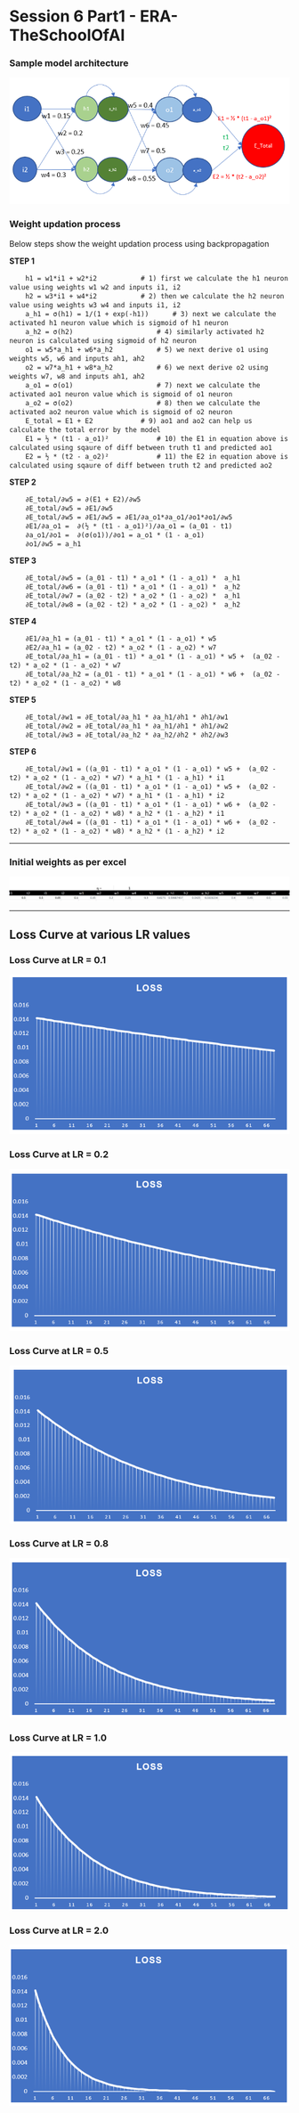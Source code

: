 # Session 6 Part1 - ERA-TheSchoolOfAI

### **Sample model architecture**

![lrone](./images/sample_model.png)


<p>

### **Weight updation process**

Below steps show the weight updation process using backpropagation

**STEP 1**

        h1 = w1*i1 + w2*i2		     # 1) first we calculate the h1 neuron value using weights w1 w2 and inputs i1, i2
        h2 = w3*i1 + w4*i2		     # 2) then we calculate the h2 neuron value using weights w3 w4 and inputs i1, i2
        a_h1 = σ(h1) = 1/(1 + exp(-h1))	     # 3) next we calculate the activated h1 neuron value which is sigmoid of h1 neuron
        a_h2 = σ(h2)		             # 4) similarly activated h2 neuron is calculated using sigmoid of h2 neuron
        o1 = w5*a_h1 + w6*a_h2		     # 5) we next derive o1 using weights w5, w6 and inputs ah1, ah2
        o2 = w7*a_h1 + w8*a_h2		     # 6) we next derive o2 using weights w7, w8 and inputs ah1, ah2
        a_o1 = σ(o1)		             # 7) next we calculate the activated ao1 neuron value which is sigmoid of o1 neuron
        a_o2 = σ(o2)		             # 8) then we calculate the activated ao2 neuron value which is sigmoid of o2 neuron
        E_total = E1 + E2		     # 9) ao1 and ao2 can help us calculate the total error by the model
        E1 = ½ * (t1 - a_o1)²		     # 10) the E1 in equation above is calculated using sqaure of diff between truth t1 and predicted ao1
        E2 = ½ * (t2 - a_o2)²		     # 11) the E2 in equation above is calculated using sqaure of diff between truth t2 and predicted ao2

**STEP 2**

        ∂E_total/∂w5 = ∂(E1 + E2)/∂w5					
        ∂E_total/∂w5 = ∂E1/∂w5					
        ∂E_total/∂w5 = ∂E1/∂w5 = ∂E1/∂a_o1*∂a_o1/∂o1*∂o1/∂w5					
        ∂E1/∂a_o1 =  ∂(½ * (t1 - a_o1)²)/∂a_o1 = (a_01 - t1)					
        ∂a_o1/∂o1 =  ∂(σ(o1))/∂o1 = a_o1 * (1 - a_o1)					
        ∂o1/∂w5 = a_h1					

**STEP 3**

        ∂E_total/∂w5 = (a_01 - t1) * a_o1 * (1 - a_o1) *  a_h1					
        ∂E_total/∂w6 = (a_01 - t1) * a_o1 * (1 - a_o1) *  a_h2					
        ∂E_total/∂w7 = (a_02 - t2) * a_o2 * (1 - a_o2) *  a_h1					
        ∂E_total/∂w8 = (a_02 - t2) * a_o2 * (1 - a_o2) *  a_h2					


**STEP 4**

        ∂E1/∂a_h1 = (a_01 - t1) * a_o1 * (1 - a_o1) * w5								
        ∂E2/∂a_h1 = (a_02 - t2) * a_o2 * (1 - a_o2) * w7								
        ∂E_total/∂a_h1 = (a_01 - t1) * a_o1 * (1 - a_o1) * w5 +  (a_02 - t2) * a_o2 * (1 - a_o2) * w7								
        ∂E_total/∂a_h2 = (a_01 - t1) * a_o1 * (1 - a_o1) * w6 +  (a_02 - t2) * a_o2 * (1 - a_o2) * w8								


**STEP 5**

        ∂E_total/∂w1 = ∂E_total/∂a_h1 * ∂a_h1/∂h1 * ∂h1/∂w1					
        ∂E_total/∂w2 = ∂E_total/∂a_h1 * ∂a_h1/∂h1 * ∂h1/∂w2					
        ∂E_total/∂w3 = ∂E_total/∂a_h2 * ∂a_h2/∂h2 * ∂h2/∂w3					


**STEP 6**

        ∂E_total/∂w1 = ((a_01 - t1) * a_o1 * (1 - a_o1) * w5 +  (a_02 - t2) * a_o2 * (1 - a_o2) * w7) * a_h1 * (1 - a_h1) * i1												
        ∂E_total/∂w2 = ((a_01 - t1) * a_o1 * (1 - a_o1) * w5 +  (a_02 - t2) * a_o2 * (1 - a_o2) * w7) * a_h1 * (1 - a_h1) * i2												
        ∂E_total/∂w3 = ((a_01 - t1) * a_o1 * (1 - a_o1) * w6 +  (a_02 - t2) * a_o2 * (1 - a_o2) * w8) * a_h2 * (1 - a_h2) * i1												
        ∂E_total/∂w4 = ((a_01 - t1) * a_o1 * (1 - a_o1) * w6 +  (a_02 - t2) * a_o2 * (1 - a_o2) * w8) * a_h2 * (1 - a_h2) * i2												

</p>


<hr>

### **Initial weights as per excel**

![lrone1](./images/initial_weights.jpg)



<hr>

## **Loss Curve at various LR values**


### **Loss Curve at LR = 0.1**
![lrone11](./images/lr_point1.png)


### **Loss Curve at LR = 0.2**
![lrone](./images/lr_point2.png)


### **Loss Curve at LR = 0.5**
![lrone](./images/lr_point5.png)


### **Loss Curve at LR = 0.8**
![lrone](./images/lr_point8.png)


### **Loss Curve at LR = 1.0**
![lrone](./images/lr_one.png)


### **Loss Curve at LR = 2.0**
![lrone](./images/lr_two.png)

